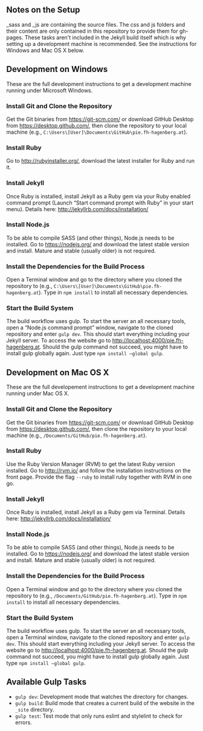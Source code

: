 ## Notes on the Setup

\_sass and \_js are containing the source files. The css and js folders and their content are only contained in this repository to provide them for gh-pages. These tasks aren't included in the Jekyll build itself which is why setting up a development machine is recommended. See the instructions for Windows and Mac OS X below.

## Development on Windows

These are the full development instructions to get a development machine running under Microsoft Windows.

### Install Git and Clone the Repository

Get the Git binaries from <https://git-scm.com/> or download GitHub Desktop from <https://desktop.github.com/>, then clone the repository to your local machine (e.g., `C:\Users\[User]\Documents\GitHub\pie.fh-hagenberg.at`).

### Install Ruby

Go to <http://rubyinstaller.org/>, download the latest installer for Ruby and run it.

### Install Jekyll

Once Ruby is installed, install Jekyll as a Ruby gem via your Ruby enabled command prompt (Launch “Start command prompt with Ruby” in your start menu). Details here: <http://jekyllrb.com/docs/installation/>

### Install Node.js

To be able to compile SASS (and other things), Node.js needs to be installed. Go to <https://nodejs.org/> and download the latest stable version and install. Mature and stable (usually older) is not required.

### Install the Dependencies for the Build Process

Open a Terminal window and go to the directory where you cloned the repository to (e.g., `C:\Users\[User]\Documents\GitHub\pie.fh-hagenberg.at`). Type in `npm install` to install all necessary dependencies.

### Start the Build System

The build workflow uses gulp. To start the server an all necessary tools, open a “Node.js command prompt” window, navigate to the cloned repository and enter `gulp dev`. This should start everything including your Jekyll server. To access the website go to <http://localhost:4000/pie.fh-hagenberg.at>. 
Should the gulp command not succeed, you might have to install gulp globally again. Just type `npm install –global gulp`.

## Development on Mac OS X

These are the full developement instructions to get a development machine running under Mac OS X.

### Install Git and Clone the Repository

Get the Git binaries from <https://git-scm.com/> or download GitHub Desktop from <https://desktop.github.com/>, then clone the repository to your local machine (e.g., `/Documents/GitHub/pie.fh-hagenberg.at`).

### Install Ruby

Use the Ruby Version Manager (RVM) to get the latest Ruby version installed. Go to <http://rvm.io/> and follow the installation instructions on the front page. Provide the flag `--ruby` to install ruby together with RVM in one go.

### Install Jekyll

Once Ruby is installed, install Jekyll as a Ruby gem via Terminal. Details here: <http://jekyllrb.com/docs/installation/>

### Install Node.js

To be able to compile SASS (and other things), Node.js needs to be installed. Go to <https://nodejs.org/> and download the latest stable version and install. Mature and stable (usually older) is not required.

### Install the Dependencies for the Build Process

Open a Terminal window and go to the directory where you cloned the repository to (e.g., `/Documents/GitHub/pie.fh-hagenberg.at`). Type in `npm install` to install all necessary dependencies.

### Start the Build System

The build workflow uses gulp. To start the server an all necessary tools, open a Terminal window, navigate to the cloned repository and enter `gulp dev`. This should start everything including your Jekyll server. To access the website go to <http://localhost:4000/pie.fh-hagenberg.at>. 
Should the gulp command not succeed, you might have to install gulp globally again. Just type `npm install –global gulp`.

## Available Gulp Tasks

* `gulp dev`: Development mode that watches the directory for changes.
* `gulp build`: Build mode that creates a current build of the website in the `_site` directory.
* `gulp test`: Test mode that only runs eslint and stylelint to check for errors.
